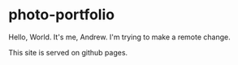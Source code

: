 # photo-portfolio

Hello, World. It's me, Andrew. I'm trying to make a remote change.

This site is served on github pages.
